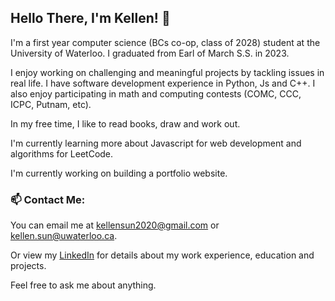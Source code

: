 ## Hello There, I'm Kellen! 👋

I'm a first year computer science (BCs co-op, class of 2028) student at the University of Waterloo. I graduated from Earl of March S.S. in 2023.

I enjoy working on challenging and meaningful projects by tackling issues in real life. I have software development experience in Python, Js and C++. I also enjoy participating in math and computing contests (COMC, CCC, ICPC, Putnam, etc).

In my free time, I like to read books, draw and work out. 

I'm currently learning more about Javascript for web development and algorithms for LeetCode.

I'm currently working on building a portfolio website.

### 📫 Contact Me:
You can email me at [kellensun2020@gmail.com](mailto:kellensun2020@gmail.com) or [kellen.sun@uwaterloo.ca](mailto:kellen.sun@uwaterloo.ca).

Or view my [LinkedIn](https://www.linkedin.com/in/kellen-sun/) for details about my work experience, education and projects.

Feel free to ask me about anything.


<!--
**kellen-sun/kellen-sun** is a ✨ _special_ ✨ repository because its `README.md` (this file) appears on your GitHub profile.

Here are some ideas to get you started:

- 🔭 I’m currently working on ...
- 🌱 I’m currently learning ...
- 👯 I’m looking to collaborate on ...
- 🤔 I’m looking for help with ...
- 💬 Ask me about ...
- 📫 How to reach me: ...
- 😄 Pronouns: ...
- ⚡ Fun fact: ...
-->
